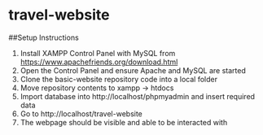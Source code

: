# travel-website

##Setup Instructions
1. Install XAMPP Control Panel with MySQL from https://www.apachefriends.org/download.html
2. Open the Control Panel and ensure Apache and MySQL are started
3. Clone the basic-website repository code into a local folder
5. Move repository contents to xampp -> htdocs
6. Import database into http://localhost/phpmyadmin and insert required data
7. Go to http://localhost/travel-website
8. The webpage should be visible and able to be interacted with
